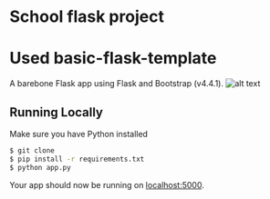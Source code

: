# School flask project

# Used basic-flask-template
A barebone Flask app using Flask and Bootstrap (v4.4.1).
![alt text](https://github.com/petersimeth/basic-flask-template/blob/master/flask_screenshot.png?raw=true)

## Running Locally
Make sure you have Python installed

```sh
$ git clone
$ pip install -r requirements.txt
$ python app.py
```
Your app should now be running on [localhost:5000](http://localhost:5000/).
